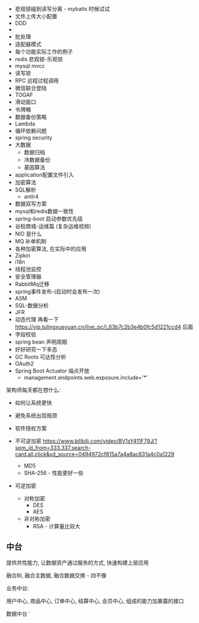 
+ 悲观锁碰到读写分离 - mybatis 时候试试
+ 文件上传大小配置
+ DDD
+ 
+ 批处理
+ 适配器模式
+ 每个功能实际工作的例子
+ redis 悲观锁-乐观锁
+ mysql mvcc
+ 读写锁
+ RPC 远程过程调用
+ 微信联合登陆
+ TOGAF
+ 滑动窗口
+ 令牌桶
+ 数据备份策略
+ Lambda
+ 循环依赖问题
+ spring security
+ 大数据
  + 数据归档
  + 冷数据备份
  + 基因算法
+ application配置文件引入
+ 加密算法
+ SQL解析
  + antlr4
+ 数据双写方案
+ mysql和redis数据一致性
+ spring-boot 启动参数优先级
+ 谷粒商城-运维篇 (复杂运维视频)
+ NIO 是什么
+ MQ 补单机制
+ 各种加密算法, 在实际中的应用
+ Zipkin
+ i18n
+ 线程池监控
+ 安全管理器
+ RabbitMq迁移
+ spring事件发布-(启动时会发布一次)
+ ASM
+ SQL-数据分析
+ JFR
+ 动态代理 再看一下 https://vip.tulingxueyuan.cn/live_pc/l_63b7c2b3e4b0fc5d1221ccd4 后面
+ 字段校验
+ spring bean 声明周期
+ 好好研究一下多态
+ GC Roots 可达性分析      
+ OAuth2
+ Spring Boot Actuator 端点开放
  + management.endpoints.web.exposure.include='*'

 架构师每天都在想什么:
+ 如何让系统更快
+ 避免系统出现瓶颈 

+ 软件授权方案
+ 不可逆加密 https://www.bilibili.com/video/BV1sY411F79J/?spm_id_from=333.337.search-card.all.click&vd_source=0494972cf815a7a4a8ac831a4c0a1229
  + MD5 
  + SHA-256 - 性能更好一些
+ 可逆加密
  + 对称加密
    + DES
    + AES
  + 非对称加密
    + RSA - 计算量比较大



## 中台

提供共性能力, 让数据资产通过服务的方式, 快速构建上层应用

融合BI, 融合主数据, 融合数据交换 - 四不像





业务中台:

用户中心, 商品中心, 订单中心, 结算中心, 会员中心, 组成的能力加暴露的接口



数据中台	`
